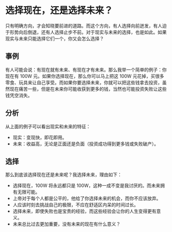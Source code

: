 # 选择现在，还是选择未来？

只有明确方向，才会知晓要前进的道路。而这个方向，有人选择向前迸发，有人迫于形势向后倒退，还有人选择止步不前。对于现实与未来的选择，也是如此。如果现实与未来只能选择它们一个，你又会怎么选择？



## 事例

有人可能会说：有现在就有未来、有现在才有未来。那么我举一个简单的例子：你现在有 100W 元。如果你选择现在，那么你可以马上把这 100W 元花掉，买很多零食、玩具来让自己享受。而如果你要选择未来，你就可以把这些钱拿去投资，虽然现在痛苦一些，但是在未来你可能收获到更多的钱，当然也可能投资失败让这些钱凭空消失。



## 分析

从上面的例子可以看出现实和未来的特征：

- 现实：变现快，即花即用。
- 未来：收益高，无论是正面还是负面（投资成功得到更多钱或失败破产）。



## 选择

那么到底该选择现在还是未来呢？我选择未来，理由如下：

- 选择现在，100W 将永远都只是 100W，这种一成不变是我讨厌的。而未来拥有无限可能。
- 上帝对于每个人都是公平的，他给了你选择未来的机会，而你不应该放弃。
- 人应该时刻去挑战自己的极限，不应在舒适区内呆的时间过长。
- 选择未来，即使失败也是宝贵的经验，而这些经验会让你的人生变得更有意义。
- 未来总比过去更加重要，没有未来的现在有什么意义？



